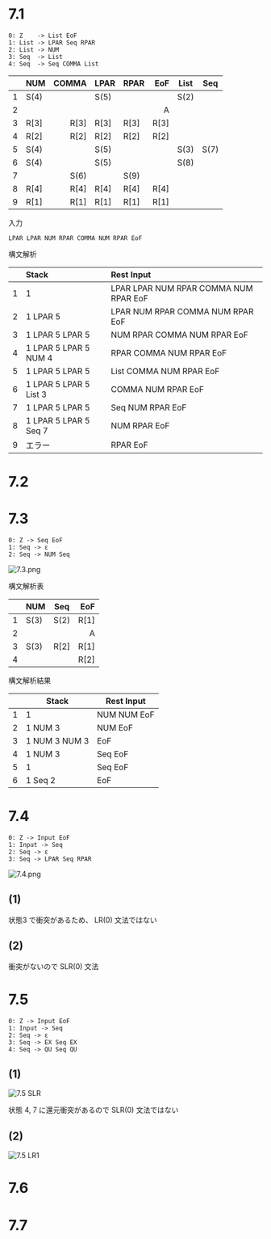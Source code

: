 # 7.1

```
0: Z    -> List EoF
1: List -> LPAR Seq RPAR
2: List -> NUM
3: Seq  -> List
4: Seq  -> Seq COMMA List
```

|  | NUM|COMMA|LPAR|RPAR| EoF|List| Seq|
|--|----|----:|----|----|---:|----|----|
| 1|S(4)|     |S(5)|    |    |S(2)|    |
| 2|    |     |    |    |  A |    |    |
| 3|R[3]|R[3] |R[3]|R[3]|R[3]|    |    |
| 4|R[2]|R[2] |R[2]|R[2]|R[2]|    |    |
| 5|S(4)|     |S(5)|    |    |S(3)|S(7)|
| 6|S(4)|     |S(5)|    |    |S(8)|    |
| 7|    |S(6) |    |S(9)|    |    |    |
| 8|R[4]|R[4] |R[4]|R[4]|R[4]|    |    |
| 9|R[1]|R[1] |R[1]|R[1]|R[1]|    |    |

入力
```
LPAR LPAR NUM RPAR COMMA NUM RPAR EoF
```

構文解析

|  | Stack | Rest Input |
|--|:--|:--|
| 1|1 | LPAR LPAR NUM RPAR COMMA NUM RPAR EoF |
| 2|1 LPAR 5 | LPAR NUM RPAR COMMA NUM RPAR EoF |
| 3|1 LPAR 5 LPAR 5 | NUM RPAR COMMA NUM RPAR EoF |
| 4|1 LPAR 5 LPAR 5 NUM 4 | RPAR COMMA NUM RPAR EoF |
| 5|1 LPAR 5 LPAR 5 | List COMMA NUM RPAR EoF |
| 6|1 LPAR 5 LPAR 5 List 3 | COMMA NUM RPAR EoF |
| 7|1 LPAR 5 LPAR 5 | Seq NUM RPAR EoF |
| 8|1 LPAR 5 LPAR 5 Seq 7 | NUM RPAR EoF |
| 9|エラー | RPAR EoF |

# 7.2

# 7.3

```
0: Z -> Seq EoF
1: Seq -> ε
2: Seq -> NUM Seq
```

![7.3.png](7.3.png)

構文解析表

|  | NUM| Seq| EoF|
|--|----|----|---:|
| 1|S(3)|S(2)|R[1]|
| 2|    |    | A  |
| 3|S(3)|R[2]|R[1]|
| 4|    |    |R[2]|

構文解析結果

| | Stack | Rest Input |
|-|--|--|
|1|1 |NUM NUM EoF|
|2|1 NUM 3| NUM EoF|
|3|1 NUM 3 NUM 3| EoF|
|4|1 NUM 3 |Seq EoF|
|5|1 | Seq EoF|
|6|1 Seq 2| EoF|

# 7.4

```
0: Z -> Input EoF
1: Input -> Seq
2: Seq -> ε
3: Seq -> LPAR Seq RPAR
```

![7.4.png](7.4.png)

## (1)
状態3 で衝突があるため、 LR(0) 文法ではない

## (2)
衝突がないので SLR(0) 文法

# 7.5

```
0: Z -> Input EoF
1: Input -> Seq
2: Seq -> ε
3: Seq -> EX Seq EX
4: Seq -> QU Seq QU
```

## (1)

![7.5 SLR](7.5.png)

状態 4, 7 に還元衝突があるので SLR(0) 文法ではない

## (2)

![7.5 LR1](7.5.LR1.png)

# 7.6

# 7.7
